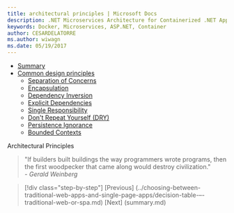 ```yaml
---
title: architectural principles | Microsoft Docs 
description: .NET Microservices Architecture for Containerized .NET Applications | architectural principles
keywords: Docker, Microservices, ASP.NET, Container
author: CESARDELATORRE
ms.author: wiwagn
ms.date: 05/19/2017
---
```

-   [Summary](#summary)
-   [Common design principles](#common-design-principles)
    -   [Separation of Concerns](#separation-of-concerns)
    -   [Encapsulation](#encapsulation)
    -   [Dependency Inversion](#dependency-inversion)
    -   [Explicit Dependencies](#explicit-dependencies)
    -   [Single Responsibility](#single-responsibility)
    -   [Don't Repeat Yourself (DRY)](#dont-repeat-yourself-dry)
    -   [Persistence Ignorance](#persistence-ignorance)
    -   [Bounded Contexts](#bounded-contexts)

Architectural Principles

> "If builders built buildings the way programmers wrote programs, then the first woodpecker that came along would destroy civilization."  
> _\- Gerald Weinberg_


> [!div class="step-by-step"]
[Previous] (../choosing-between-traditional-web-apps-and-single-page-apps/decision-table-–-traditional-web-or-spa.md)
[Next] (summary.md)
